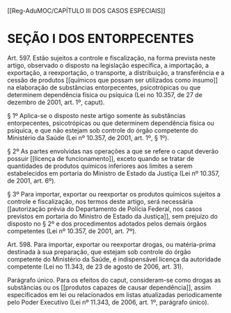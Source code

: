 [[Reg-AduMOC/CAPÍTULO III DOS CASOS ESPECIAIS]]

# SEÇÃO I DOS ENTORPECENTES

Art. 597. Estão sujeitos a controle e fiscalização, na forma
prevista neste artigo, observado o disposto na legislação
específica, a importação, a exportação, a reexportação, o
transporte, a distribuição, a transferência e a cessão de
produtos [[químicos que possam ser utilizados como insumo]]
na elaboração de substâncias entorpecentes, psicotrópicas
ou que determinem dependência física ou psíquica (Lei no
10.357, de 27 de dezembro de 2001, art. 1º, caput).

§ 1º Aplica-se o disposto neste artigo somente às substâncias
entorpecentes, psicotrópicas ou que determinem
dependência física ou psíquica, e que não estejam sob
controle do órgão competente do Ministério da Saúde (Lei
nº 10.357, de 2001, art. 1º, § 1º).

§ 2º As partes envolvidas nas operações a que se refere o
caput deverão possuir [[licença de funcionamento]], exceto
quando se tratar de quantidades de produtos químicos
inferiores aos limites a serem estabelecidos em portaria do
Ministro de Estado da Justiça (Lei nº 10.357, de 2001, art. 6º).

§ 3º Para importar, exportar ou reexportar os produtos
químicos sujeitos a controle e fiscalização, nos termos deste
artigo, será necessária [[autorização prévia do Departamento de Polícia Federal, nos casos previstos em portaria do Ministro de Estado da Justiça]], sem prejuízo do disposto no §
2º e dos procedimentos adotados pelos demais órgãos
competentes (Lei nº 10.357, de 2001, art. 7º).

Art. 598. Para importar, exportar ou reexportar drogas, ou
matéria-prima destinada à sua preparação, que estejam sob
controle do órgão competente do Ministério da Saúde, é
indispensável licença da autoridade competente (Lei no
11.343, de 23 de agosto de 2006, art. 31).

Parágrafo único. Para os efeitos do caput, consideram-se
como drogas as substâncias ou os [[produtos capazes de causar dependência]], assim especificados em lei ou
relacionados em listas atualizadas periodicamente pelo
Poder Executivo (Lei nº 11.343, de 2006, art. 1º, parágrafo
único).